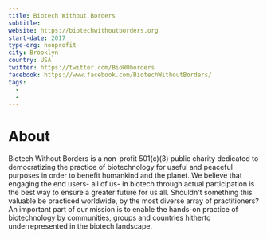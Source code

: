 ```yaml
---
title: Biotech Without Borders
subtitle:
website: https://biotechwithoutborders.org
start-date: 2017
type-org: nonprofit
city: Brooklyn
country: USA
twitter: https://twitter.com/BioWOborders
facebook: https://www.facebook.com/BiotechWithoutBorders/
tags:
  -
  -
---
```


# About
Biotech Without Borders is a non-profit 501(c)(3) public charity dedicated to democratizing the practice of biotechnology for useful and peaceful purposes in order to benefit humankind and the planet. We believe that engaging the end users- all of us- in biotech through actual participation is the best way to ensure a greater future for us all.  Shouldn't something this valuable be practiced worldwide, by the most diverse array of practitioners? An important part of our mission is to enable the hands-on practice of biotechnology by communities, groups and countries hitherto underrepresented in the biotech landscape.

